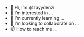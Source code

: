 - 👋 Hi, I’m @zayydenzi
- 👀 I’m interested in ...
- 🌱 I’m currently learning ...
- 💞️ I’m looking to collaborate on ...
- 📫 How to reach me ...

<!---
zayydenzi/zayydenzi is a ✨ special ✨ repository because its `README.md` (this file) appears on your GitHub profile.
You can click the Preview link to take a look at your changes.
--->
